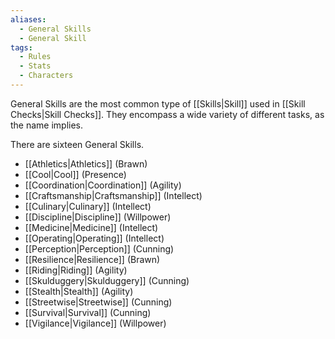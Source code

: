 ```yaml
---
aliases:
  - General Skills
  - General Skill
tags:
  - Rules
  - Stats
  - Characters
---
```

General Skills are the most common type of [[Skills|Skill]] used in [[Skill Checks|Skill Checks]]. They encompass a wide variety of different tasks, as the name implies.

There are sixteen General Skills.

- [[Athletics|Athletics]] (Brawn)
- [[Cool|Cool]] (Presence)
- [[Coordination|Coordination]] (Agility)
- [[Craftsmanship|Craftsmanship]] (Intellect)
- [[Culinary|Culinary]] (Intellect)
- [[Discipline|Discipline]] (Willpower)
- [[Medicine|Medicine]] (Intellect)
- [[Operating|Operating]] (Intellect)
- [[Perception|Perception]] (Cunning)
- [[Resilience|Resilience]] (Brawn)
- [[Riding|Riding]] (Agility)
- [[Skulduggery|Skulduggery]] (Cunning)
- [[Stealth|Stealth]] (Agility)
- [[Streetwise|Streetwise]] (Cunning)
- [[Survival|Survival]] (Cunning)
- [[Vigilance|Vigilance]] (Willpower)